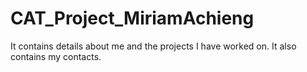 # CAT_Project_MiriamAchieng
It contains details about me and the projects I have worked on. It also contains my contacts.
